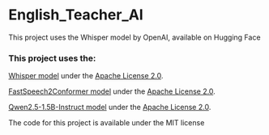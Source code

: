 # English_Teacher_AI

This project uses the Whisper model by OpenAI, available on Hugging Face

### This project uses the:

[Whisper model](https://huggingface.co/openai/whisper-small.en) under the [Apache License 2.0](http://www.apache.org/licenses/LICENSE-2.0).

[FastSpeech2Conformer model](https://huggingface.co/espnet/fastspeech2_conformer) under the [Apache License 2.0](http://www.apache.org/licenses/LICENSE-2.0).

[Qwen2.5-1.5B-Instruct model](https://huggingface.co/Qwen/Qwen2.5-1.5B-Instruct?inference_provider=hf-inference) under the [Apache License 2.0](http://www.apache.org/licenses/LICENSE-2.0).


The code for this project is available under the MIT license